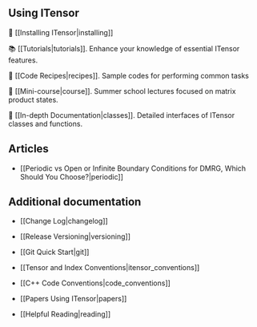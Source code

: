 
## Using ITensor

💽  [[Installing ITensor|installing]]

📚  [[Tutorials|tutorials]]. Enhance your knowledge of essential ITensor features.

🍴  [[Code Recipes|recipes]]. Sample codes for performing common tasks

📝  [[Mini-course|course]]. Summer school lectures focused on matrix product states.

📖  [[In-depth Documentation|classes]]. Detailed interfaces of ITensor classes and functions.


## Articles

* [[Periodic vs Open or Infinite Boundary Conditions for DMRG, Which Should You Choose?|periodic]]


## Additional documentation

* [[Change Log|changelog]]

* [[Release Versioning|versioning]]

* [[Git Quick Start|git]]

* [[Tensor and Index Conventions|itensor_conventions]]

* [[C++ Code Conventions|code_conventions]]

* [[Papers Using ITensor|papers]]

* [[Helpful Reading|reading]]
